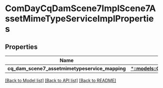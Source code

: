 # ComDayCqDamScene7ImplScene7AssetMimeTypeServiceImplProperties

## Properties
Name | Type | Description | Notes
------------ | ------------- | ------------- | -------------
**cq_dam_scene7_assetmimetypeservice_mapping** | [***::models::ConfigNodePropertyArray**](configNodePropertyArray.md) |  | [optional] 

[[Back to Model list]](../README.md#documentation-for-models) [[Back to API list]](../README.md#documentation-for-api-endpoints) [[Back to README]](../README.md)


